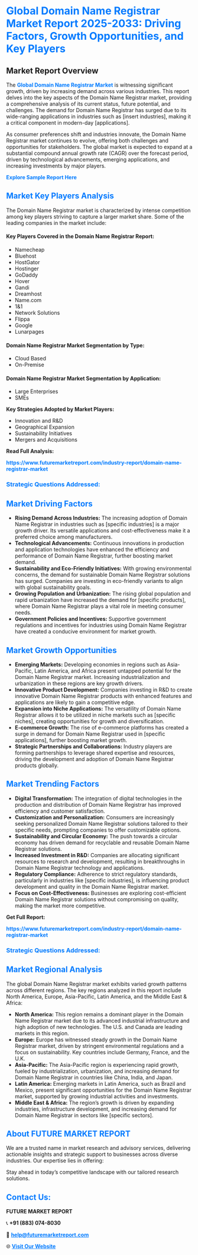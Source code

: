 <h1 style="color: #007BFF;">Global Domain Name Registrar Market Report 2025-2033: Driving Factors, Growth Opportunities, and Key Players</h1>

<section id="overview">
<h2>Market Report Overview</h2>
<p>The <a href="https://www.futuremarketreport.com/industry-report/domain-name-registrar-market" style="color: #007BFF; text-decoration: none;"><strong>Global Domain Name Registrar Market</strong></a> is witnessing significant growth, driven by increasing demand across various industries. This report delves into the key aspects of the Domain Name Registrar market, providing a comprehensive analysis of its current status, future potential, and challenges. The demand for Domain Name Registrar has surged due to its wide-ranging applications in industries such as [insert industries], making it a critical component in modern-day [applications].</p>
<p>As consumer preferences shift and industries innovate, the Domain Name Registrar market continues to evolve, offering both challenges and opportunities for stakeholders. The global market is expected to expand at a substantial compound annual growth rate (CAGR) over the forecast period, driven by technological advancements, emerging applications, and increasing investments by major players.</p>
</section>

<section id="overview">
<p><a href="https://www.futuremarketreport.com/request-sample/reportId=40985" style="color: #007BFF; text-decoration: none;"><strong>Explore Sample Report Here</strong></a></p>
</section>

<section id="key-players">
<h2 style="color: #007BFF;">Market Key Players Analysis</h2>
<p>The Domain Name Registrar market is characterized by intense competition among key players striving to capture a larger market share. Some of the leading companies in the market include:</p>
<h4>Key Players Covered in the Domain Name Registrar Report:</h4>
<ul><li>Namecheap</li><li>Bluehost</li><li>HostGator</li><li>Hostinger</li><li>GoDaddy</li><li>Hover</li><li>Gandi</li><li>Dreamhost</li><li>Name.com</li><li>1&amp;1</li><li>Network Solutions</li><li>Flippa</li><li>Google</li><li>Lunarpages</li></ul>
<h4>Domain Name Registrar Market Segmentation by Type:</h4>
<ul><li>Cloud Based</li><li>On-Premise</li></ul>

<h4>Domain Name Registrar Market Segmentation by Application:</h4>
<ul><li>Large Enterprises</li><li>SMEs</li></ul>
<p><strong>Key Strategies Adopted by Market Players:</strong></p>
<ul>
<li>Innovation and R&D</li>
<li>Geographical Expansion</li>
<li>Sustainability Initiatives</li>
<li>Mergers and Acquisitions</li>
</ul>
</section>

<section>
<p><strong>Read Full Analysis: </strong></p><a href="https://www.futuremarketreport.com/industry-report/domain-name-registrar-market" style="color: #007BFF; text-decoration: none;"><strong>https://www.futuremarketreport.com/industry-report/domain-name-registrar-market</strong></a>
<h3 style="color: #007BFF;">Strategic Questions Addressed:</h3>
</section>

<section id="driving-factors">
<h2 style="color: #007BFF;">Market Driving Factors</h2>
<ul>
<li><strong>Rising Demand Across Industries:</strong> The increasing adoption of Domain Name Registrar in industries such as [specific industries] is a major growth driver. Its versatile applications and cost-effectiveness make it a preferred choice among manufacturers.</li>
<li><strong>Technological Advancements:</strong> Continuous innovations in production and application technologies have enhanced the efficiency and performance of Domain Name Registrar, further boosting market demand.</li>
<li><strong>Sustainability and Eco-Friendly Initiatives:</strong> With growing environmental concerns, the demand for sustainable Domain Name Registrar solutions has surged. Companies are investing in eco-friendly variants to align with global sustainability goals.</li>
<li><strong>Growing Population and Urbanization:</strong> The rising global population and rapid urbanization have increased the demand for [specific products], where Domain Name Registrar plays a vital role in meeting consumer needs.</li>
<li><strong>Government Policies and Incentives:</strong> Supportive government regulations and incentives for industries using Domain Name Registrar have created a conducive environment for market growth.</li>
</ul>
</section>

<section id="growth-opportunities">
<h2 style="color: #007BFF;">Market Growth Opportunities</h2>
<ul>
<li><strong>Emerging Markets:</strong> Developing economies in regions such as Asia-Pacific, Latin America, and Africa present untapped potential for the Domain Name Registrar market. Increasing industrialization and urbanization in these regions are key growth drivers.</li>
<li><strong>Innovative Product Development:</strong> Companies investing in R&D to create innovative Domain Name Registrar products with enhanced features and applications are likely to gain a competitive edge.</li>
<li><strong>Expansion into Niche Applications:</strong> The versatility of Domain Name Registrar allows it to be utilized in niche markets such as [specific niches], creating opportunities for growth and diversification.</li>
<li><strong>E-commerce Growth:</strong> The rise of e-commerce platforms has created a surge in demand for Domain Name Registrar used in [specific applications], further boosting market growth.</li>
<li><strong>Strategic Partnerships and Collaborations:</strong> Industry players are forming partnerships to leverage shared expertise and resources, driving the development and adoption of Domain Name Registrar products globally.</li>
</ul>
</section>

<section id="trending-factors">
<h2 style="color: #007BFF;">Market Trending Factors</h2>
<ul>
<li><strong>Digital Transformation:</strong> The integration of digital technologies in the production and distribution of Domain Name Registrar has improved efficiency and customer satisfaction.</li>
<li><strong>Customization and Personalization:</strong> Consumers are increasingly seeking personalized Domain Name Registrar solutions tailored to their specific needs, prompting companies to offer customizable options.</li>
<li><strong>Sustainability and Circular Economy:</strong> The push towards a circular economy has driven demand for recyclable and reusable Domain Name Registrar solutions.</li>
<li><strong>Increased Investment in R&D:</strong> Companies are allocating significant resources to research and development, resulting in breakthroughs in Domain Name Registrar technology and applications.</li>
<li><strong>Regulatory Compliance:</strong> Adherence to strict regulatory standards, particularly in industries like [specific industries], is influencing product development and quality in the Domain Name Registrar market.</li>
<li><strong>Focus on Cost-Effectiveness:</strong> Businesses are exploring cost-efficient Domain Name Registrar solutions without compromising on quality, making the market more competitive.</li>
</ul>
</section>

<section>
<p><strong>Get Full Report: </strong></p><a href="https://www.futuremarketreport.com/industry-report/domain-name-registrar-market" style="color: #007BFF; text-decoration: none;"><strong>https://www.futuremarketreport.com/industry-report/domain-name-registrar-market</strong></a>
<h3 style="color: #007BFF;">Strategic Questions Addressed:</h3>
</section>


<section id="regional-analysis">
<h2 style="color: #007BFF;">Market Regional Analysis</h2>
<p>The global Domain Name Registrar market exhibits varied growth patterns across different regions. The key regions analyzed in this report include North America, Europe, Asia-Pacific, Latin America, and the Middle East & Africa:</p>
<ul>
<li><strong>North America:</strong> This region remains a dominant player in the Domain Name Registrar market due to its advanced industrial infrastructure and high adoption of new technologies. The U.S. and Canada are leading markets in this region.</li>
<li><strong>Europe:</strong> Europe has witnessed steady growth in the Domain Name Registrar market, driven by stringent environmental regulations and a focus on sustainability. Key countries include Germany, France, and the U.K.</li>
<li><strong>Asia-Pacific:</strong> The Asia-Pacific region is experiencing rapid growth, fueled by industrialization, urbanization, and increasing demand for Domain Name Registrar in countries like China, India, and Japan.</li>
<li><strong>Latin America:</strong> Emerging markets in Latin America, such as Brazil and Mexico, present significant opportunities for the Domain Name Registrar market, supported by growing industrial activities and investments.</li>
<li><strong>Middle East & Africa:</strong> The region’s growth is driven by expanding industries, infrastructure development, and increasing demand for Domain Name Registrar in sectors like [specific sectors].</li>
</ul>
</section>

<footer>
<h2 style="color: #007BFF;">About FUTURE MARKET REPORT</h2>
<p>We are a trusted name in market research and advisory services, delivering actionable insights and strategic support to businesses across diverse industries. Our expertise lies in offering:</p>

<p>Stay ahead in today’s competitive landscape with our tailored research solutions.</p>

<h2 style="color: #007BFF;">Contact Us:</h2>
<p><strong>FUTURE MARKET REPORT</strong></p>
<p>📞 <strong>+91 (883) 074-8030</strong></p>
<p>📧 <strong><a href="mailto:help@futuremarketreport.com" style="color: #007BFF;">help@futuremarketreport.com</a></strong></p>
<p>🌐 <strong><a href="https://www.futuremarketreport.com/" style="color: #007BFF;">Visit Our Website</a></strong></p>
</footer>